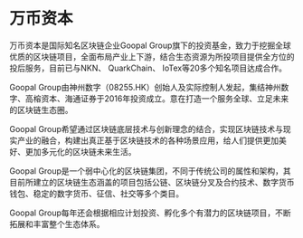 # 万币资本

万币资本是国际知名区块链企业Goopal Group旗下的投资基金，致力于挖掘全球优质的区块链项目，全面布局产业上下游，结合生态资源为所投项目提供全方位的投后服务，目前已与NKN、 QuarkChain、 IoTex等20多个知名项目达成合作。

Goopal Group由神州数字（08255.HK）创始人及实际控制人发起，集结神州数字、高榕资本、海通证券于2016年投资成立。意在打造一个服务全球、立足未来的区块链生态圈。

Goopal Group希望通过区块链底层技术与创新理念的结合，实现区块链技术与现实产业的融合，构建出真正基于区块链技术的各种场景应用，给人们提供更加美好、更加多元化的区块链未来生活。

Goopal Group是一个弱中心化的区块链集团，不同于传统公司的属性和架构，其目前所建立的区块链生态涵盖的项目包括公链、区块链分叉及合约技术、数字货币钱包、稳定的数字货币、征信、社交等多个类目。

Goopal Group每年还会根据相应计划投资、孵化多个有潜力的区块链项目，不断拓展和丰富整个生态体系。

